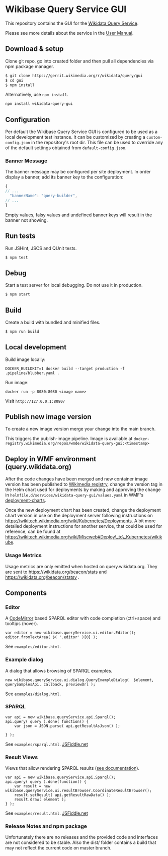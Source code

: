 # Wikibase Query Service GUI

This repository contains the GUI for the [Wikidata Query Service](https://query.wikidata.org/).

Please see more details about the service in the [User Manual](https://www.mediawiki.org/wiki/Special:MyLanguage/Wikidata_Query_Service/User_Manual).

## Download & setup

Clone git repo, go into created folder and then pull all dependencies via npm package manager.

```bash
$ git clone https://gerrit.wikimedia.org/r/wikidata/query/gui
$ cd gui
$ npm install
```

Alternatively, use `npm install`.

```bash
npm install wikidata-query-gui
```

## Configuration
Per default the Wikibase Query Service GUI is configured to be used as a local development test instance. It can be customized by creating a `custom-config.json` in the repository's root dir. This file can be used to override any of the default settings obtained from `default-config.json`.

### Banner Message

The banner message may be configured per site deployment. In order display a banner, add its banner key to the configuration:

```js
{
// ...
  "bannerName": "query-builder",
// ...
}
```

Empty values, falsy values and undefined banner keys will result in the banner not showing.

## Run tests

Run JSHint, JSCS and QUnit tests.

```bash
$ npm test
```

## Debug
Start a test server for local debugging. Do not use it in production.

```bash
$ npm start
```

## Build
Create a build with bundled and minified files.

```bash
$ npm run build
```

## Local development

Build image locally:
```
DOCKER_BUILDKIT=1 docker build --target production -f .pipeline/blubber.yaml .
```

Run image:
```
docker run -p 8080:8080 <image name>
```

Visit `http://127.0.0.1:8080/`


## Publish new image version

To create a new image version merge your change into the main branch.

This triggers the publish-image pipeline. Image is available at `docker-registry.wikimedia.org/repos/wmde/wikidata-query-gui:<timestamp>`


## Deploy in WMF environment (query.wikidata.org)

After the code changes have been merged and new container image version has been published to [Wikimedia registry](https://docker-registry.wikimedia.org/repos/wmde/wikidata-query-gui/tags/), change the version tag in the Helm chart used for deployments by making and approving the change in `helmfile.d/services/wikidata-query-gui/values.yaml` in WMF's [deployment-charts](https://gerrit.wikimedia.org/g/operations/deployment-charts).

Once the new deployment chart has been created, change the deployment chart version in use on the deployment server following instructions on https://wikitech.wikimedia.org/wiki/Kubernetes/Deployments. A bit more detailed deployment instructions for another service, that could be used for reference, can be found at https://wikitech.wikimedia.org/wiki/Miscweb#Deploy\_to\_Kubernetes/wikikube.

### Usage Metrics
Usage metrics are only emitted when hosted on query.wikidata.org. They are sent to https://wikidata.org/beacon/stats and https://wikidata.org/beacon/statsv .

## Components
### Editor
A [CodeMirror](https://codemirror.net/) based SPARQL editor with code completion (ctrl+space) and tooltips (hover).
```
var editor = new wikibase.queryService.ui.editor.Editor();
editor.fromTextArea( $( '.editor' )[0] );
```
See `examples/editor.html`.

### Example dialog

A dialog that allows browsing of SPARQL examples.
```
new wikibase.queryService.ui.dialog.QueryExampleDialog(  $element, querySamplesApi, callback, previewUrl );
```
See `examples/dialog.html`.

### SPARQL

```
var api = new wikibase.queryService.api.Sparql();
api.query( query ).done( function() {
	var json = JSON.parse( api.getResultAsJson() );

} );
```
See `examples/sparql.html`.
[JSFiddle.net](https://jsfiddle.net/jonaskress/qpuynfz8/)


### Result Views
Views that allow rendering SPARQL results ([see documentation](https://www.wikidata.org/wiki/Special:MyLanguage/Wikidata:SPARQL_query_service/Wikidata_Query_Help/Result_Views)).

```
var api = new wikibase.queryService.api.Sparql();
api.query( query ).done(function() {
	var result = new wikibase.queryService.ui.resultBrowser.CoordinateResultBrowser();
	result.setResult( api.getResultRawData() );
	result.draw( element );
} );
```
See `examples/result.html`.
[JSFiddle.net](https://jsfiddle.net/jonaskress/9dhv0yLp/)

### Release Notes and npm package

Unfortunately there are no releases and the provided code and interfaces are not considered to be stable.
Also the dist/ folder contains a build that may not reflect the current code on master branch.
